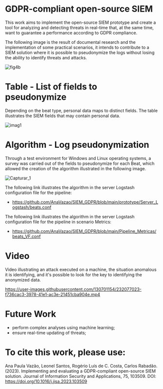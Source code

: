 # GDPR-compliant open-source SIEM

This work aims to implement the open-source SIEM prototype and create a tool for analyzing and detecting threats in real-time that, at the same time, want to guarantee a performance according to GDPR compliance.

The following image is the result of documental research and the implementation of some practical scenarios, it intends to contribute to a SIEM solution where it is possible to pseudonymize the logs without losing the ability to identify threats and attacks.

![fig4b](https://user-images.githubusercontent.com/130701154/231868018-65ff943b-f0c7-423b-b749-2c200cb0ebb0.png)

# Table -  List of fields to pseudonymize
Depending on the beat type, personal data maps to distinct fields. The table illustrates the SIEM fields that may contain personal data.

![imag1](https://user-images.githubusercontent.com/130701154/232053760-ce632691-ff27-4b3b-a7fb-a9d33e354b3e.JPG)


# Algorithm  - Log pseudonymization
Through a test environment for Windows and Linux operating systems, a survey was carried out of the fields to pseudonymize for each Beat, which allowed the creation of the algorithm illustrated in the following image.

![Capturar_1](https://user-images.githubusercontent.com/130701154/231874963-05969c78-5cf9-48b0-b66d-2b4b1dc67cca.PNG)

The following link illustrates the algorithm in the server Logstash configuration file for the pipeline:

* https://github.com/AnaVazao/SIEM_GDPR/blob/main/prototype/Server_Logstash/beats.conf


The following link illustrates the algorithm in the server Logstash configuration file for the pipeline in scenario Metrics:

* https://github.com/AnaVazao/SIEM_GDPR/blob/main/Pipeline_Metricas/beats_VF.conf


# Video
Video illustrating an attack executed on a machine,  the situation anomalous it is identifying, and it's possible to look for the key to identifying the anonymized data. 


https://user-images.githubusercontent.com/130701154/232077023-f736cac3-3978-41e1-ac3e-21451cba904e.mp4

# Future Work  
* perform complex analyses using machine learning;
* ensure real-time updating of threats;
#
# To cite this work, please use:

Ana Paula Vazão, Leonel Santos, Rogério Luís de C. Costa, Carlos Rabadão. (2023). Implementing and evaluating a GDPR-compliant open-source SIEM solution. Journal of Information Security and Applications, 75, 103509. DOI: https://doi.org/10.1016/j.jisa.2023.103509
